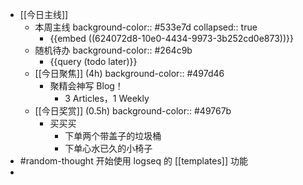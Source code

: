 - [[今日主线]]
	- 本周主线
	  background-color:: #533e7d
	  collapsed:: true
		- {{embed ((624072d8-10e0-4434-9973-3b252cd0e873))}}
	- 随机待办
	  background-color:: #264c9b
		- {{query (todo later)}}
	- [[今日聚焦]] (4h)
	  background-color:: #497d46
		- 聚精会神写 Blog！
			- 3 Articles，1 Weekly
	- [[今日奖赏]] (0.5h)
	  background-color:: #49767b
		- 买买买
			- 下单两个带盖子的垃圾桶
			- 下单心水已久的小椅子
- #random-thought 开始使用 logseq 的 [[templates]] 功能
-
